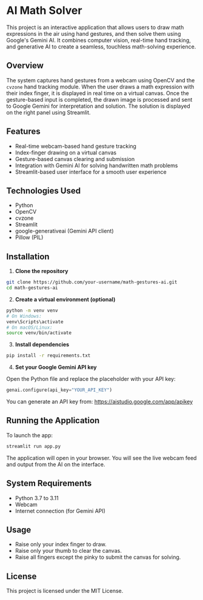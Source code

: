 # AI Math Solver

This project is an interactive application that allows users to draw math expressions in the air using hand gestures, and then solve them using Google's Gemini AI. It combines computer vision, real-time hand tracking, and generative AI to create a seamless, touchless math-solving experience.

## Overview

The system captures hand gestures from a webcam using OpenCV and the `cvzone` hand tracking module. When the user draws a math expression with their index finger, it is displayed in real time on a virtual canvas. Once the gesture-based input is completed, the drawn image is processed and sent to Google Gemini for interpretation and solution. The solution is displayed on the right panel using Streamlit.

## Features

- Real-time webcam-based hand gesture tracking  
- Index-finger drawing on a virtual canvas  
- Gesture-based canvas clearing and submission  
- Integration with Gemini AI for solving handwritten math problems  
- Streamlit-based user interface for a smooth user experience  

## Technologies Used

- Python  
- OpenCV  
- cvzone  
- Streamlit  
- google-generativeai (Gemini API client)  
- Pillow (PIL)

## Installation

1. **Clone the repository**

```bash
git clone https://github.com/your-username/math-gestures-ai.git
cd math-gestures-ai
```

2. **Create a virtual environment (optional)**

```bash
python -m venv venv
# On Windows:
venv\Scripts\activate
# On macOS/Linux:
source venv/bin/activate
```

3. **Install dependencies**

```bash
pip install -r requirements.txt
```

4. **Set your Google Gemini API key**

Open the Python file and replace the placeholder with your API key:

```python
genai.configure(api_key="YOUR_API_KEY")
```

You can generate an API key from: https://aistudio.google.com/app/apikey

## Running the Application

To launch the app:

```bash
streamlit run app.py
```

The application will open in your browser. You will see the live webcam feed and output from the AI on the interface.

## System Requirements

- Python 3.7 to 3.11  
- Webcam  
- Internet connection (for Gemini API)

## Usage

- Raise only your index finger to draw.  
- Raise only your thumb to clear the canvas.  
- Raise all fingers except the pinky to submit the canvas for solving.

## License
This project is licensed under the MIT License.
